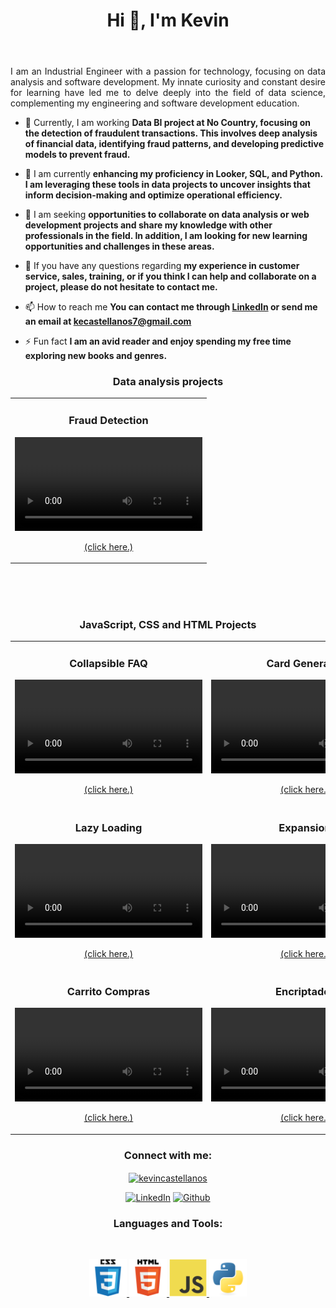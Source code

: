 <!DOCTYPE html>
<html lang="en">
<head>
    <meta charset="UTF-8">
    <meta http-equiv="X-UA-Compatible" content="IE=edge">
    <meta name="viewport" content="width=device-width, initial-scale=1.0">
    <!-- <title>READ ME</title> -->
</head>
<body>
    <header>
        <h1 align="center">Hi 👋, I'm Kevin</h1>
    </header>
    <div align="justify">
        <p>I am an Industrial Engineer with a passion for technology, focusing on data analysis and software development. My innate curiosity and constant desire for learning have led me to delve deeply into the field of data science, complementing my engineering and software development education.</p>
    </div>    

- 🔭 Currently, I am working **Data BI project at No Country, focusing on the detection of fraudulent transactions. This involves deep analysis of financial data, identifying fraud patterns, and developing predictive models to prevent fraud.**

- 🌱 I am currently **enhancing my proficiency in Looker, SQL, and Python. I am leveraging these tools in data projects to uncover insights that inform decision-making and optimize operational efficiency.**

- 👯 I am seeking  **opportunities to collaborate on data analysis or web development projects and share my knowledge with other professionals in the field. In addition, I am looking for new learning opportunities and challenges in these areas.**

- 💬 If you have any questions regarding **my experience in customer service, sales, training, or if you think I can help and collaborate on a project, please do not hesitate to contact me.**

- 📫 How to reach me **You can contact me through [LinkedIn](https://www.linkedin.com/in/kevincastellanos/) or send me an email at kecastellanos7@gmail.com**

- ⚡ Fun fact **I am an avid reader and enjoy spending my free time exploring new books and genres.**



 <div align="center">
        <h3>Data analysis projects</h3>    
        <table style="width:100%">
            <tr>
                <td align="center">
                    <h3>Fraud Detection</h3>
                    <a href="https://fintech-solvers.netlify.app/">
                        <video src=""></video>
                        <p>(click here.)</p>
                    </a>
                </td>
               <!-- <td align="center">
                    <h3 >Card Generator</h3>
                    <a href="https://github.com/KevinCastellanos1/card-generator" target="_blank">
                        <video controls src="https://user-images.githubusercontent.com/32087507/218238203-aee93c66-c58a-4c79-95ee-337c8e797556.webm" type="video/webm"></video>            
                        <p>(click here.)</p>
                    </a>                
                </td>        -->    
               <!-- <td align="center">
                    <h3>Navigational Rotation</h3>
                    <a href="https://github.com/KevinCastellanos1/navigational-rotation">
                        <video controls src="https://user-images.githubusercontent.com/32087507/217836051-d8bc4640-a74e-4770-bd78-f1f5430d3776.webm" type="video/webm"></video>
                        <p>(click here.)</p>
                    </a>
                </td>       -->          
            </tr>
         </table>
    </div>
    <br>
    <br>
    <br>
    <div align="center">
        <h3>JavaScript, CSS and HTML Projects</h3>    
        <table style="width:100%">
            <tr>
                <td align="center">
                    <h3>Collapsible FAQ</h3>
                    <a href="https://github.com/KevinCastellanos1/collapsible-faq">
                        <video src="https://user-images.githubusercontent.com/32087507/218354830-ce2d316f-0d8f-473f-8cd6-ea9175b1e9fa.mp4"></video>
                        <p>(click here.)</p>
                    </a>
                </td>
                <td align="center">
                    <h3 >Card Generator</h3>
                    <a href="https://github.com/KevinCastellanos1/card-generator" target="_blank">
                        <video controls src="https://user-images.githubusercontent.com/32087507/218238203-aee93c66-c58a-4c79-95ee-337c8e797556.webm" type="video/webm"></video>            
                        <p>(click here.)</p>
                    </a>                
                </td>
                <td align="center">
                    <h3>Navigational Rotation</h3>
                    <a href="https://github.com/KevinCastellanos1/navigational-rotation">
                        <video controls src="https://user-images.githubusercontent.com/32087507/217836051-d8bc4640-a74e-4770-bd78-f1f5430d3776.webm" type="video/webm"></video>
                        <p>(click here.)</p>
                    </a>
                </td>                
            </tr>
            <tr>
                <td align="center">
                    <h3 >Lazy Loading</h3>
                    <a href="https://github.com/KevinCastellanos1/lazy-loading">
                        <video src="https://user-images.githubusercontent.com/32087507/217924659-97c4eedb-d01f-4901-8733-c097a4f25eeb.mp4"></video>
                        <p>(click here.)</p>
                    </a>
                </td>
                <td align="center">
                    <h3 >Expansion</h3>
                    <a href="https://github.com/KevinCastellanos1/expansion-img">
                        <video src="https://user-images.githubusercontent.com/32087507/217578459-21b82d9f-f1a7-4009-8f51-001bad71a8d5.webm"></video>
                        <p>(click here.)</p>
                    </a>
                </td>            
                <td align="center">
                    <h3>Sound Board</h3>
                    <a href="https://github.com/KevinCastellanos1/sound-board">
                        <video src="https://user-images.githubusercontent.com/32087507/218138568-d01fd76d-e22d-4182-9578-23bfdb0b6d6c.mp4"></video>
                        <p>(click here.)</p>
                    </a>
                </td>                
            </tr>
            <tr>
                <td align="center">
                    <h3>Carrito Compras</h3>
                    <a href="https://github.com/KevinCastellanos1/Carrito-compras">
                        <video src="https://user-images.githubusercontent.com/32087507/212504537-a47678bd-22e5-4510-9bd3-97bc07905de4.webm"></video>
                        <p>(click here.)</p>
                    </a>
                </td>
                <td align="center">
                    <h3>Encriptador</h3>
                    <a href="https://github.com/KevinCastellanos1/challenge-oracle-encriptador">
                        <video src="https://user-images.githubusercontent.com/32087507/211164167-521bbff5-47e8-4098-b4fe-bb7c03b2ec8a.webm"></video>
                        <p>(click here.)</p>
                    </a>
                </td>                
                <!-- <td align="center">
                    <h3>Encriptador</h3>
                    <a href="https://github.com/KevinCastellanos1/challenge-oracle-encriptador">
                        <video src="https://user-images.githubusercontent.com/32087507/211164167-521bbff5-47e8-4098-b4fe-bb7c03b2ec8a.webm"></video>
                        <p>(click here.)</p>
                    </a>
                </td>       -->
            </tr>
        </table>
    </div>
</body>

<footer>
<div align="center">
    <h3>Connect with me:</h3>
    <p align="center">
    <a href="https://linkedin.com/in/kevincastellanos" target="blank"><img align="center" src="https://raw.githubusercontent.com/rahuldkjain/github-profile-readme-generator/master/src/images/icons/Social/linked-in-alt.svg" alt="kevincastellanos" height="30" width="40" /></a>
    </p>

[![LinkedIn](https://img.shields.io/badge/LinkedIn-%230077B5.svg?logo=linkedin&logoColor=white)](https://linkedin.com/in/kevincastellanos)
[![Github](https://img.shields.io/badge/Github-%2324292e.svg?logo=github&logoColor=white)](https://github.com/KevinCastellanos1)

</div>
<div align="center">
    <h3>Languages and Tools:</h3>
    <br>
    <p align="center">
        <a href="https://www.w3schools.com/css/" target="_blank" rel="noreferrer"> <img src="https://raw.githubusercontent.com/devicons/devicon/master/icons/css3/css3-original-wordmark.svg" alt="css3" width="60" height="60"/> </a> 
        <a href="https://www.w3.org/html/" target="_blank" rel="noreferrer"> <img src="https://raw.githubusercontent.com/devicons/devicon/master/icons/html5/html5-original-wordmark.svg" alt="html5" width="60" height="60"/> </a> 
        <a href="https://developer.mozilla.org/en-US/docs/Web/JavaScript" target="_blank" rel="noreferrer"> <img src="https://raw.githubusercontent.com/devicons/devicon/master/icons/javascript/javascript-original.svg" alt="javascript" width="60" height="60"/> </a> 
        <a href="https://www.python.org" target="_blank" rel="noreferrer"> <img src="https://raw.githubusercontent.com/devicons/devicon/master/icons/python/python-original.svg" alt="python" width="60" height="60"/> </a>
    </p>
</div>
</footer>
